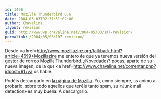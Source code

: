 ```yaml
---
id: 1496
title: Mozilla Thunderbird 0.6
date: 2004-05-03T02:31:51+02:00
author: Chavalina
layout: revision
guid: http://www.wp.chavalina.net/2004/05/03/107-revision/
permalink: /2004/05/03/107-revision/
---
```

Desde <a href=http://www.mozillazine.org/talkback.html?article=4699>Mozillazine</a> me entero de que ya tenemos nueva versión del gestor de correo Mozilla Thunderbird. ¿Novedades? pocas, aparte de su nueva imagen, de la que <a href=http://www.chavalina.net/comentar.php?idpost=91>ya os hablé</a>.

Podéis descargarlo en <a href=http://www.mozilla.org/products/thunderbird/>la página de Mozilla</a>. Yo, como siempre, os animo a probarlo, sobre todo aquellos que tenéis tanto spam, su «Junk mail detection» es muy buena. A descargarlo.